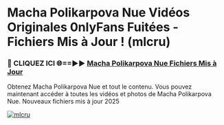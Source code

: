# Macha Polikarpova Nue Vidéos Originales 0nlyFans Fuitées - Fichiers Mis à Jour ! (mlcru)

<h3>🔴 CLIQUEZ ICI 🌐==►► <a href="https://tinyurl.com/2pmr4ezf" rel="nofollow">Macha Polikarpova Nue Fichiers Mis à Jour</a></h3>

Obtenez Macha Polikarpova Nue et tout le contenu. Vous pouvez maintenant accéder à toutes les vidéos et photos de Macha Polikarpova Nue. Nouveaux fichiers mis à jour 2025

[![mlcru](https://i.imgur.com/6SNvagu.gif)](https://tinyurl.com/2pmr4ezf)
